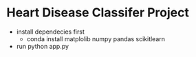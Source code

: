 # Heart Disease Classifer Project

* install dependecies first
    * conda install matplolib numpy pandas scikitlearn
* run python app.py